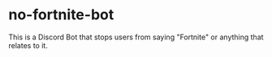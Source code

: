 # no-fortnite-bot
This is a Discord Bot that stops users from saying "Fortnite" or anything that relates to it.
